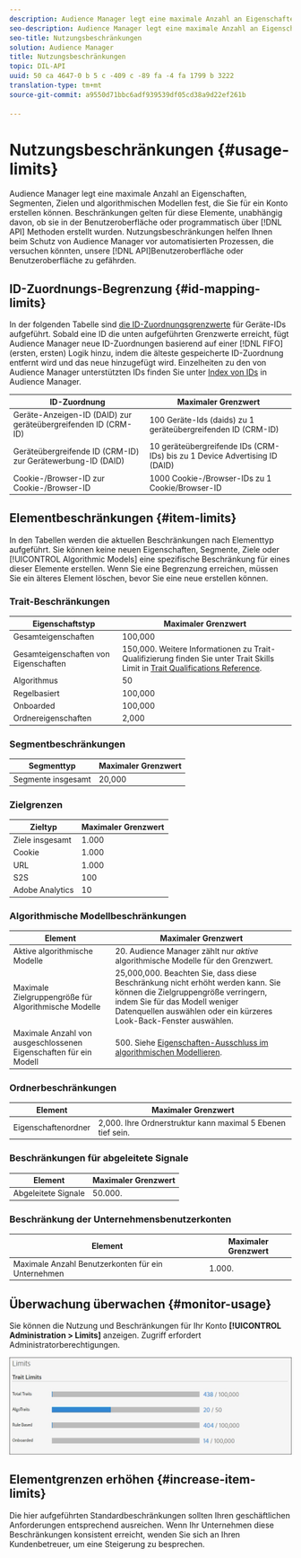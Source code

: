 ```yaml
---
description: Audience Manager legt eine maximale Anzahl an Eigenschaften, Segmenten, Zielen und algorithmischen Modellen fest, die Sie für ein Konto erstellen können. Beschränkungen gelten für diese Elemente, unabhängig davon, ob sie in der Benutzeroberfläche oder programmatisch über API-Methoden erstellt wurden. Nutzungsbeschränkungen unterstützen den Audience Manager vor automatisierten Prozessen, die versuchen könnten, unsere apis oder Benutzeroberfläche zu gefährden.
seo-description: Audience Manager legt eine maximale Anzahl an Eigenschaften, Segmenten, Zielen und algorithmischen Modellen fest, die Sie für ein Konto erstellen können. Beschränkungen gelten für diese Elemente, unabhängig davon, ob sie in der Benutzeroberfläche oder programmatisch über API-Methoden erstellt wurden. Nutzungsbeschränkungen unterstützen den Audience Manager vor automatisierten Prozessen, die versuchen könnten, unsere apis oder Benutzeroberfläche zu gefährden.
seo-title: Nutzungsbeschränkungen
solution: Audience Manager
title: Nutzungsbeschränkungen
topic: DIL-API
uuid: 50 ca 4647-0 b 5 c -409 c -89 fa -4 fa 1799 b 3222
translation-type: tm+mt
source-git-commit: a9550d71bbc6adf939539df05cd38a9d22ef261b

---
```



# Nutzungsbeschränkungen {#usage-limits}

Audience Manager legt eine maximale Anzahl an Eigenschaften, Segmenten, Zielen und algorithmischen Modellen fest, die Sie für ein Konto erstellen können. Beschränkungen gelten für diese Elemente, unabhängig davon, ob sie in der Benutzeroberfläche oder programmatisch über [!DNL API] Methoden erstellt wurden. Nutzungsbeschränkungen helfen Ihnen beim Schutz von Audience Manager vor automatisierten Prozessen, die versuchen könnten, unsere [!DNL API]Benutzeroberfläche oder Benutzeroberfläche zu gefährden.

## ID-Zuordnungs-Begrenzung {#id-mapping-limits}

In der folgenden Tabelle sind [die ID-Zuordnungsgrenzwerte](../../integration/sending-audience-data/batch-data-transfer-explained/id-sync-http.md) für Geräte-IDs aufgeführt. Sobald eine ID die unten aufgeführten Grenzwerte erreicht, fügt Audience Manager neue ID-Zuordnungen basierend auf einer [!DNL FIFO] (ersten, ersten) Logik hinzu, indem die älteste gespeicherte ID-Zuordnung entfernt wird und das neue hinzugefügt wird. Einzelheiten zu den von Audience Manager unterstützten IDs finden Sie unter [Index von IDs](../../reference/ids-in-aam.md) in Audience Manager.

| ID-Zuordnung | Maximaler Grenzwert |
|-----------|-------------- |
| Geräte-Anzeigen-ID (DAID) zur geräteübergreifenden ID (CRM-ID) | 100 Geräte-Ids (daids) zu 1 geräteübergreifenden ID (CRM-ID) |
| Geräteübergreifende ID (CRM-ID) zur Gerätewerbung-ID (DAID) | 10 geräteübergreifende IDs (CRM-IDs) bis zu 1 Device Advertising ID (DAID) |
| Cookie-/Browser-ID zur Cookie-/Browser-ID | 1000 Cookie-/Browser-IDs zu 1 Cookie/Browser-ID |

## Elementbeschränkungen {#item-limits}

In den Tabellen werden die aktuellen Beschränkungen nach Elementtyp aufgeführt. Sie können keine neuen Eigenschaften, Segmente, Ziele oder [!UICONTROL Algorithmic Models] eine spezifische Beschränkung für eines dieser Elemente erstellen. Wenn Sie eine Begrenzung erreichen, müssen Sie ein älteres Element löschen, bevor Sie eine neue erstellen können.

### Trait-Beschränkungen

| Eigenschaftstyp | Maximaler Grenzwert |
| -------------------------- | ------------------------------------- |
| Gesamteigenschaften | 100,000 |
| Gesamteigenschaften von Eigenschaften | 150,000. Weitere Informationen zu Trait-Qualifizierung finden Sie unter Trait Skills Limit in [Trait Qualifications Reference](/help/using/features/traits/trait-qualification-reference.md#trait-qualification-limit). |
| Algorithmus | 50 |
| Regelbasiert | 100,000 |
| Onboarded | 100,000 |
| Ordnereigenschaften | 2,000 |

### Segmentbeschränkungen

| Segmenttyp | Maximaler Grenzwert |
| -------------- | ------------- |
| Segmente insgesamt | 20,000 |

### Zielgrenzen

| Zieltyp | Maximaler Grenzwert |
| ------------------ | ------------- |
| Ziele insgesamt | 1.000 |
| Cookie | 1.000 |
| URL | 1.000 |
| S2S | 100 |
| Adobe Analytics | 10 |

### Algorithmische Modellbeschränkungen

| Element | Maximaler Grenzwert |
| -------- | ----- |
| Aktive algorithmische Modelle | 20. Audience Manager zählt nur *aktive* algorithmische Modelle für den Grenzwert. |
| Maximale Zielgruppengröße für Algorithmische Modelle | 25,000,000.  Beachten Sie, dass diese Beschränkung nicht erhöht werden kann. Sie können die Zielgruppengröße verringern, indem Sie für das Modell weniger Datenquellen auswählen oder ein kürzeres Look-Back-Fenster auswählen. |
| Maximale Anzahl von ausgeschlossenen Eigenschaften für ein Modell | 500. Siehe [Eigenschaften-Ausschluss im algorithmischen Modellieren](/help/using/features/algorithmic-models/trait-exclusion-algo-models.md). |

### Ordnerbeschränkungen

| Element | Maximaler Grenzwert |
| ------------- | ------------------ |
| Eigenschaftenordner | 2,000.  Ihre Ordnerstruktur kann maximal 5 Ebenen tief sein. |

### Beschränkungen für abgeleitete Signale

| Element | Maximaler Grenzwert |
| --------------- | ------------- |
| Abgeleitete Signale | 50.000. |

### Beschränkung der Unternehmensbenutzerkonten

| Element | Maximaler Grenzwert |
| ----------- | ------------- |
| Maximale Anzahl Benutzerkonten für ein Unternehmen | 1.000. |

## Überwachung überwachen {#monitor-usage}

Sie können die Nutzung und Beschränkungen für Ihr Konto **[!UICONTROL Administration > Limits]** anzeigen. Zugriff erfordert Administratorberechtigungen.

![Verwendungsgrenzen für Bilder](assets/usage-limits.png)

## Elementgrenzen erhöhen {#increase-item-limits}

Die hier aufgeführten Standardbeschränkungen sollten Ihren geschäftlichen Anforderungen entsprechend ausreichen. Wenn Ihr Unternehmen diese Beschränkungen konsistent erreicht, wenden Sie sich an Ihren Kundenbetreuer, um eine Steigerung zu besprechen.